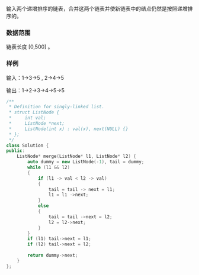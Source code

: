 输入两个递增排序的链表，合并这两个链表并使新链表中的结点仍然是按照递增排序的。

### 数据范围
链表长度 [0,500]
。

### 样例
输入：1->3->5 , 2->4->5  

输出：1->2->3->4->5->5

```c++
/**
 * Definition for singly-linked list.
 * struct ListNode {
 *     int val;
 *     ListNode *next;
 *     ListNode(int x) : val(x), next(NULL) {}
 * };
 */
class Solution {
public:
    ListNode* merge(ListNode* l1, ListNode* l2) {
        auto dummy = new ListNode(-1), tail = dummy;
        while (l1 && l2)
        {
            if (l1 -> val < l2 -> val)
            {
                tail = tail -> next = l1;
                l1 = l1 ->next;
            }
            else
            {
                tail = tail ->next = l2;
                l2 = l2->next;
            }
        }
        if (l1) tail->next = l1;
        if (l2) tail->next = l2;
    
        return dummy->next;        
    }
};
```
